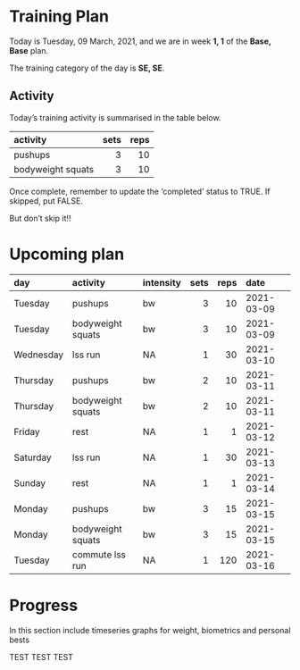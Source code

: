 Training Plan
================

Today is Tuesday, 09 March, 2021, and we are in week **1, 1** of the
**Base, Base** plan.

The training category of the day is **SE, SE**.

## Activity

Today’s training activity is summarised in the table below.

| activity          | sets | reps |
| :---------------- | ---: | ---: |
| pushups           |    3 |   10 |
| bodyweight squats |    3 |   10 |

Once complete, remember to update the ‘completed’ status to TRUE. If
skipped, put FALSE.

But don’t skip it\!\!

# Upcoming plan

| day       | activity          | intensity | sets | reps | date       |
| :-------- | :---------------- | :-------- | ---: | ---: | :--------- |
| Tuesday   | pushups           | bw        |    3 |   10 | 2021-03-09 |
| Tuesday   | bodyweight squats | bw        |    3 |   10 | 2021-03-09 |
| Wednesday | lss run           | NA        |    1 |   30 | 2021-03-10 |
| Thursday  | pushups           | bw        |    2 |   10 | 2021-03-11 |
| Thursday  | bodyweight squats | bw        |    2 |   10 | 2021-03-11 |
| Friday    | rest              | NA        |    1 |    1 | 2021-03-12 |
| Saturday  | lss run           | NA        |    1 |   30 | 2021-03-13 |
| Sunday    | rest              | NA        |    1 |    1 | 2021-03-14 |
| Monday    | pushups           | bw        |    3 |   15 | 2021-03-15 |
| Monday    | bodyweight squats | bw        |    3 |   15 | 2021-03-15 |
| Tuesday   | commute lss run   | NA        |    1 |  120 | 2021-03-16 |

# Progress

In this section include timeseries graphs for weight, biometrics and
personal bests

TEST TEST TEST
